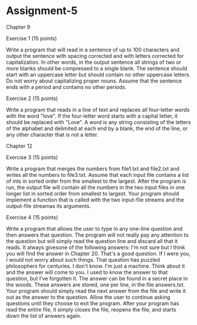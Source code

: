 # Assignment-5
Chapter 9

Exercise 1 (15 points)

Write a program that will read in a sentence of up to 100 characters and output the sentence with
spacing corrected and with letters corrected for capitalization. In other words, in the output
sentence all strings of two or more blanks should be compressed to a single blank. The sentence
should start with an uppercase letter but should contain no other uppercase letters. Do not worry
about capitalizing proper nouns. Assume that the sentence ends with a period and contains no
other periods.

Exercise 2 (15 points)

Write a program that reads in a line of text and replaces all four-letter words with the word
"love". If the four-letter word starts with a capital letter, it should be replaced with "Love". A word
is any string consisting of the letters of the alphabet and delimited at each end by a blank, the
end of the line, or any other character that is not a letter.

Chapter 12

Exercise 3 (15 points)

Write a program that merges the numbers from file1.txt and file2.txt and writes all the numbers
to file3.txt. Assume that each input file contains a list of ints in sorted order from the smallest to
the largest. After the program is run, the output file will contain all the numbers in the two input
files in one longer list in sorted order from smallest to largest. Your program should implement a
function that is called with the two input-file streams and the output-file streamas its arguments.

Exercise 4 (15 points)

Write a program that allows the user to type in any one-line question and then answers that
question. The program will not really pay any attention to the question but will simply read the
question line and discard all that it reads. It always givesone of the following answers:
I'm not sure but I think you will find the answer in Chapter 20.
That's a good question.
If I were you, I would not worry about such things.
That question has puzzled philosophers for centuries.
I don't know. I'm just a machine.
Think about it and the answer will come to you.
I used to know the answer to that question, but I've forgotten it.
The answer can be found in a secret place in the woods.
These answers are stored, one per line, in the file answers.txt. Your program should simply read
the next answer from the file and write it out as the answer to the question. Allow the user to
continue asking questions until they choose to exit the program. After your program has read
the entire file, it simply closes the file, reopens the file, and starts down the list of answers again.
